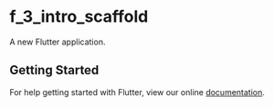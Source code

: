 # f_3_intro_scaffold

A new Flutter application.

## Getting Started

For help getting started with Flutter, view our online
[documentation](https://flutter.io/).
